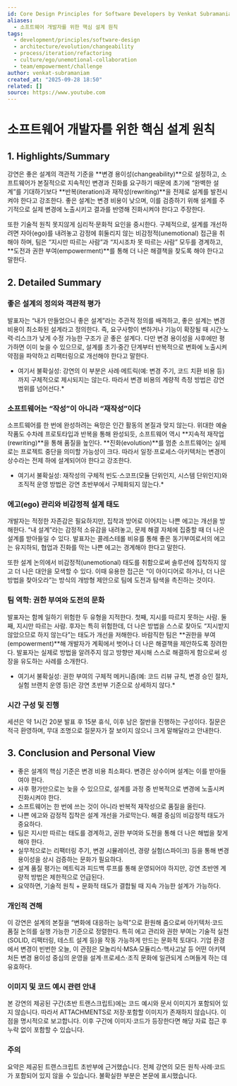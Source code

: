 ```yaml
---
id: Core Design Principles for Software Developers by Venkat Subramaniam
aliases:
  - 소프트웨어 개발자를 위한 핵심 설계 원칙
tags:
  - development/principles/software-design
  - architecture/evolution/changeability
  - process/iteration/refactoring
  - culture/ego/unemotional-collaboration
  - team/empowerment/challenge
author: venkat-subramaniam
created_at: "2025-09-28 18:50"
related: []
source: https://www.youtube.com
---
```


# 소프트웨어 개발자를 위한 핵심 설계 원칙

## 1. Highlights/Summary

강연은 좋은 설계의 객관적 기준을 **변경 용이성(changeability)**으로 설정하고, 소프트웨어가 본질적으로 지속적인 변경과 진화를 요구하기 때문에 초기에 “완벽한 설계”를 기대하기보다 **반복(iteration)과 재작성(rewriting)**을 전제로 설계를 발전시켜야 한다고 강조한다. 좋은 설계는 변경 비용이 낮으며, 이를 검증하기 위해 설계를 주기적으로 실제 변경에 노출시키고 결과를 반영해 진화시켜야 한다고 주장한다.

또한 기술적 원칙 못지않게 심리적·문화적 요인을 중시한다. 구체적으로, 설계를 개선하려면 자아(ego)를 내려놓고 감정에 휘둘리지 않는 비감정적(unemotional) 접근을 취해야 하며, 팀은 “지시만 따르는 사람”과 “지시조차 못 따르는 사람” 모두를 경계하고, **도전과 권한 부여(empowerment)**를 통해 더 나은 해결책을 찾도록 해야 한다고 말한다.

## 2. Detailed Summary

### 좋은 설계의 정의와 객관적 평가

발표자는 “내가 만들었으니 좋은 설계”라는 주관적 정의를 배격하고, 좋은 설계는 변경 비용이 최소화된 설계라고 정의한다. 즉, 요구사항이 변하거나 기능이 확장될 때 시간·노력·리스크가 낮게 수정 가능한 구조가 곧 좋은 설계다. 다만 변경 용이성을 사후에만 평가하면 이미 늦을 수 있으므로, 설계를 초기·중간 단계부터 반복적으로 변화에 노출시켜 약점을 파악하고 리팩터링으로 개선해야 한다고 말한다.

* 여기서 불확실성: 강연의 이 부분은 사례·메트릭(예: 변경 주기, 코드 치환 비용 등)까지 구체적으로 제시되지는 않는다. 따라서 변경 비용의 계량적 측정 방법은 강연 범위를 넘어선다.*

### 소프트웨어는 “작성”이 아니라 “재작성”이다

소프트웨어를 한 번에 완성하려는 욕망은 인간 활동의 본질과 맞지 않는다. 위대한 예술작품도 수차례 프로토타입과 반복을 통해 완성되듯, 소프트웨어 역시 **지속적 재작업(rewriting)**을 통해 품질을 높인다. **진화(evolution)**를 멈춘 소프트웨어는 실제로는 프로젝트 중단을 의미할 가능성이 크다. 따라서 일정·프로세스·아키텍처는 변경이 상수라는 전제 하에 설계되어야 한다고 강조한다.

* 여기서 불확실성: 재작성의 구체적 빈도·스코프(모듈 단위인지, 시스템 단위인지)와 조직적 운영 방법은 강연 초반부에서 구체화되지 않는다.*

### 에고(ego) 관리와 비감정적 설계 태도

개발자는 적정한 자존감은 필요하지만, 집착과 방어로 이어지는 나쁜 에고는 개선을 방해한다. “내 설계”라는 감정적 소유감을 내려놓고, 문제 해결 자체에 집중할 때 더 나은 설계를 받아들일 수 있다. 발표자는 콜레스테롤 비유를 통해 좋은 동기부여로서의 에고는 유지하되, 협업과 진화를 막는 나쁜 에고는 경계해야 한다고 말한다.

또한 설계 논의에서 비감정적(unemotional) 태도를 취함으로써 솔루션에 집착하지 않고 더 나은 대안을 모색할 수 있다. 이때 유용한 접근은 “이 아이디어로 하거나, 더 나은 방법을 찾아오라”는 방식의 개방형 제안으로 팀에 도전과 탐색을 촉진하는 것이다.

### 팀 역학: 권한 부여와 도전의 문화

발표자는 함께 일하기 위험한 두 유형을 지적한다. 첫째, 지시를 따르지 못하는 사람. 둘째, 지시만 따르는 사람. 후자는 특히 위험한데, 더 나은 방법을 스스로 찾아도 “지시받지 않았으므로 하지 않는다”는 태도가 개선을 저해한다. 바람직한 팀은 **권한을 부여(empowerment)**해 개발자가 계획에서 벗어나 더 나은 해결책을 제안하도록 장려한다. 발표자는 실제로 방법을 알려주지 않고 방향만 제시해 스스로 해결하게 함으로써 성장을 유도하는 사례를 소개한다.

* 여기서 불확실성: 권한 부여의 구체적 메커니즘(예: 코드 리뷰 규칙, 변경 승인 절차, 실험 브랜치 운영 등)은 강연 초반부 기준으로 상세하지 않다.*

### 시간 구성 및 진행

세션은 약 1시간 20분 발표 후 15분 휴식, 이후 남은 절반을 진행하는 구성이다. 질문은 적극 환영하며, 무대 조명으로 질문자가 잘 보이지 않으니 크게 말해달라고 안내한다.

## 3. Conclusion and Personal View

- 좋은 설계의 핵심 기준은 변경 비용 최소화다. 변경은 상수이며 설계는 이를 받아들여야 한다.
- 사후 평가만으로는 늦을 수 있으므로, 설계를 과정 중 반복적으로 변경에 노출시켜 진화시켜야 한다.
- 소프트웨어는 한 번에 쓰는 것이 아니라 반복적 재작성으로 품질을 올린다.
- 나쁜 에고와 감정적 집착은 설계 개선을 가로막는다. 해결 중심의 비감정적 태도가 중요하다.
- 팀은 지시만 따르는 태도를 경계하고, 권한 부여와 도전을 통해 더 나은 해법을 찾게 해야 한다.
- 실무적으로는 리팩터링 주기, 변경 시뮬레이션, 경량 실험(스파이크) 등을 통해 변경 용이성을 상시 검증하는 문화가 필요하다.
- 설계 품질 평가는 메트릭과 피드백 루프를 통해 운영되어야 하지만, 강연 초반엔 계량적 방법은 제한적으로 언급된다.
- 요약하면, 기술적 원칙 + 문화적 태도가 결합될 때 지속 가능한 설계가 가능하다.

### 개인적 견해
이 강연은 설계의 본질을 “변화에 대응하는 능력”으로 환원해 줌으로써 아키텍처·코드 품질 논의를 실행 가능한 기준으로 정렬한다. 특히 에고 관리와 권한 부여는 기술적 실천(SOLID, 리팩터링, 테스트 설계 등)을 작동 가능하게 만드는 문화적 토대다. 기업 환경에서 변경이 빈번한 오늘, 이 관점은 모놀리식·MSA·모듈리스·헥사고날 등 어떤 아키텍처든 변경 용이성 중심의 운영을 설계·프로세스·조직 문화에 일관되게 스며들게 하는 데 유효하다.

### 이미지 및 코드 예시 관련 안내
본 강연의 제공된 구간(초반 트랜스크립트)에는 코드 예시와 문서 이미지가 포함되어 있지 않습니다. 따라서 ATTACHMENTS로 저장·포함할 이미지가 존재하지 않습니다. 이 점을 명시적으로 보고합니다. 이후 구간에 이미지·코드가 등장한다면 해당 자료 접근 후 누락 없이 포함할 수 있습니다.

### 주의
요약은 제공된 트랜스크립트 초반부에 근거했습니다. 전체 강연의 모든 원칙·사례·코드가 포함되어 있지 않을 수 있습니다. 불확실한 부분은 본문에 표시했습니다.
